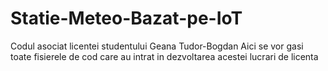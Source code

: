 # Statie-Meteo-Bazat-pe-IoT
Codul asociat licentei studentului Geana Tudor-Bogdan
Aici se vor gasi toate fisierele de cod care au intrat in dezvoltarea acestei lucrari de licenta
